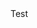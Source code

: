<!DOCTYPE html>
<html lang="en">
<head>
    <meta charset="UTF-8">
    <meta name="viewport" content="width=device-width, initial-scale=1.0">
    <title>Temp</title>
</head>
<div class="messaging-side">
  Test
</div>
